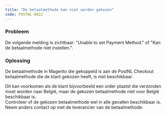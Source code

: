 ```yaml
---
title: "De betaalmethode kan niet worden gekozen"
code: POSTNL-0022
---
```

### Probleem

De volgende melding is zichtbaar: "Unable to set Payment Method." of "Kan de betaalmethode niet instellen.".

### Oplossing

De betaalmethode in Magento die gekoppeld is aan de PostNL Checkout betaalmethode die de klant gekozen heeft, is niet beschikbaar.

Dit kan voorkomen als de klant bijvoorbeeld een order plaatst die verzonden moet worden naar België, maar de gekozen betaalmethode niet voor België beschikbaar is.  
Controleer of de gekozen betaalmethode wel in alle gevallen beschikbaar is. Neem anders contact op met de leverancier van de betaalmethode.
